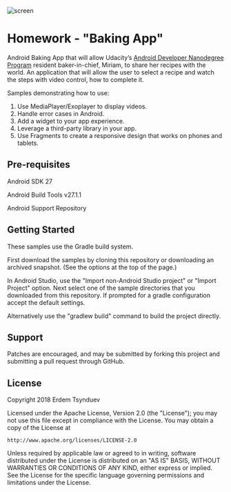 ![screen](../master/art/promo_logo.png)

Homework - "Baking App"
=========================

Android Baking App that will allow Udacity’s [Android Developer Nanodegree Program](https://www.udacity.com/course/android-developer-nanodegree-by-google--nd801) resident baker-in-chief, 
Miriam, to share her recipes with the world. An application that will 
allow the user to select a recipe and watch 
the steps with video control, how to complete it.

Samples demonstrating how to use:
1. Use MediaPlayer/Exoplayer to display videos.
2. Handle error cases in Android.
3. Add a widget to your app experience.
4. Leverage a third-party library in your app.
5. Use Fragments to create a responsive design that works on phones and tablets.

Pre-requisites
--------------
Android SDK 27

Android Build Tools v27.1.1

Android Support Repository

Getting Started
---------------

These samples use the Gradle build system.

First download the samples by cloning this repository or downloading an archived
snapshot. (See the options at the top of the page.)

In Android Studio, use the "Import non-Android Studio project" or 
"Import Project" option. Next select one of the sample directories that you downloaded from this
repository.
If prompted for a gradle configuration accept the default settings. 

Alternatively use the "gradlew build" command to build the project directly.

Support
-------
Patches are encouraged, and may be submitted by forking this project 
and submitting a pull request through GitHub. 

License
-------
Copyright 2018 Erdem Tsynduev

Licensed under the Apache License, Version 2.0 (the "License");
you may not use this file except in compliance with the License.
You may obtain a copy of the License at

    http://www.apache.org/licenses/LICENSE-2.0

Unless required by applicable law or agreed to in writing, software
distributed under the License is distributed on an "AS IS" BASIS,
WITHOUT WARRANTIES OR CONDITIONS OF ANY KIND, either express or implied.
See the License for the specific language governing permissions and
limitations under the License.